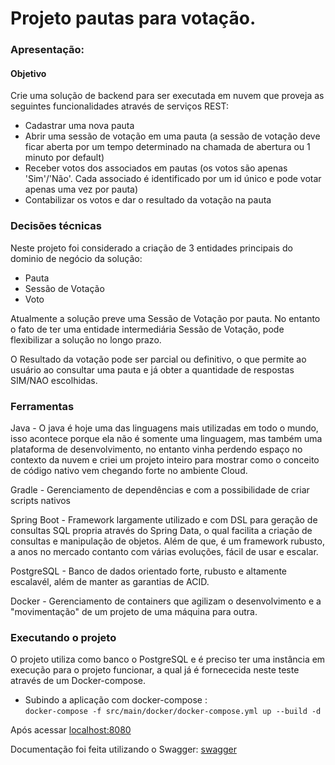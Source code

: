 # Projeto pautas para votação.

### Apresentação:
#### Objetivo
Crie uma solução de backend para ser executada em nuvem que proveja as seguintes funcionalidades através de serviços REST:

 - Cadastrar uma nova pauta
 - Abrir uma sessão de votação em uma pauta (a sessão de votação deve ficar aberta por um tempo determinado na chamada de abertura ou 1 minuto por default)
 - Receber votos dos associados em pautas (os votos são apenas 'Sim'/'Não'. Cada associado é identificado por um id único e pode votar apenas uma vez por pauta)
 - Contabilizar os votos e dar o resultado da votação na pauta

### Decisões técnicas
Neste projeto foi considerado a criação de 3 entidades principais do dominio de negócio da solução:

  - Pauta
  - Sessão de Votação
  - Voto

Atualmente a solução preve uma Sessão de Votação por pauta. No entanto o fato de ter uma entidade intermediária Sessão de Votação, pode flexibilizar a solução no longo prazo.

O Resultado da votação pode ser parcial ou definitivo, o que permite ao usuário ao consultar uma pauta e já obter a quantidade de respostas SIM/NAO escolhidas.

### Ferramentas
Java - O java é hoje uma das linguagens mais utilizadas em todo o mundo, isso acontece porque ela não é somente uma linguagem,
mas também uma plataforma de desenvolvimento, no entanto vinha perdendo espaço no contexto da nuvem e criei um projeto inteiro
para mostrar como o conceito de código nativo vem chegando forte no ambiente Cloud.

Gradle - Gerenciamento de dependências e com a possibilidade de criar scripts nativos

Spring Boot - Framework largamente utilizado e com DSL para geração de consultas SQL propria através do Spring Data, o qual facilita a criação de consultas e manipulação de objetos. Além de que, é um framework rubusto, a anos no mercado contanto com várias evoluções, fácil de usar e escalar.

PostgreSQL - Banco de dados orientado forte, rubusto e altamente escalavél, além de manter as garantias de ACID.

Docker - Gerenciamento de containers que agilizam o desenvolvimento e a "movimentação" de um projeto de uma máquina para outra.

### Executando o projeto
O projeto utiliza como banco o PostgreSQL e é preciso ter uma instância em execução para o projeto funcionar, a qual já é fornececida neste teste através de um Docker-compose.

- Subindo a aplicação com docker-compose :  
  ``docker-compose -f src/main/docker/docker-compose.yml up --build -d``    

Após acessar [localhost:8080](http://localhost:8080)

Documentação foi feita utilizando o Swagger: [swagger](http://localhost:8080/swagger-ui.html#/)
